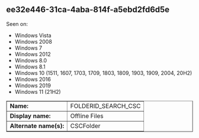 ## ee32e446-31ca-4aba-814f-a5ebd2fd6d5e

Seen on:
* Windows Vista
* Windows 2008
* Windows 7
* Windows 2012
* Windows 8.0
* Windows 8.1
* Windows 10 (1511, 1607, 1703, 1709, 1803, 1809, 1903, 1909, 2004, 20H2)
* Windows 2016
* Windows 2019
* Windows 11 (21H2)

<table border="1" class="docutils">
  <tbody>
    <tr>
      <td><b>Name:</b></td>
      <td>FOLDERID_SEARCH_CSC</td>
    </tr>
    <tr>
      <td><b>Display name:</b></td>
      <td>Offline Files</td>
    </tr>
    <tr>
      <td><b>Alternate name(s):</b></td>
      <td>CSCFolder</td>
    </tr>
  </tbody>
</table>

